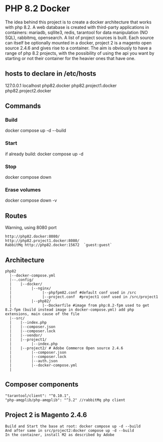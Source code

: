 
# PHP 8.2 Docker
The idea behind this project is to create a docker architecture that works with php 8.2. A web database is created with third-party applications in containers: mariadb, sqllite3, redis, tarantool for data manipulation (NO SQL), rabbitmq, opensearch. A list of project sources is built. Each source can itself be optionally mounted in a docker, project 2 is a magento open source 2.4.6 and gives rise to a container. The aim is obviously to have a range of php 8.2 projects, with the possibility of using the api you want by starting or not their container for the heavier ones that have one.

## hosts to declare in /etc/hosts
127.0.0.1   localhost php82.docker php82.project1.docker php82.project2.docker

## Commands 
### Build
docker compose up -d --build
### Start
if already build: docker compose up -d
### Stop
docker compose down
### Erase volumes
docker compose down -v

## Routes
Warning, using 8080 port
```
http://php82.docker:8080/  
http://php82.project1.docker:8080/  
RabbitMq http://php82.docker:15672  `guest:guest`  
```

## Architecture
```
php82  
  |--docker-compose.yml  
  |--.config/  
  |    |--docker/  
  |         |--nginx/  
  |              |--phpfpm82.conf #default conf used in /src  
  |              |--project.conf  #project1 conf used in /src/project1  
  |         |--php82/  
  |              |--Dockerfile #image from php:8.2-fpm used to get 8.2-fpm (build instead image in docker-compose.yml) add php extensions, main cause of the file        
  |--src/  
  |    |--index.php  
  |    |--composer.json  
  |    |--composer.lock  
  |    |--vendor/  
  |    |--project1/  
  |         |--index.php
  |    |--project2/ # Adobe Commerce Open source 2.4.6  
  |         |--composer.json
  |         |--composer.lock
  |         |--auth.json
  |         |--docker-compose.yml  
  |    
```

## Composer components
```
"tarantool/client": "^0.10.1",  
"php-amqplib/php-amqplib": "^3.2" //rabbitMq php client
```  

## Project 2 is Magento 2.4.6
```
Build and Start the base at root: docker compose up -d --build
And after same in src/project2:docker compose up -d --build
In the container, install M2 as described by Adobe
```

